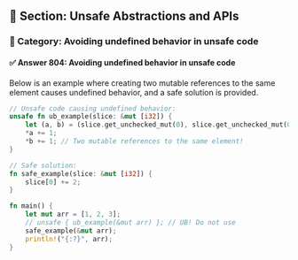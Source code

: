 ## 📘 Section: Unsafe Abstractions and APIs  
### 🔹 Category: Avoiding undefined behavior in unsafe code  
#### ✅ Answer 804: Avoiding undefined behavior in unsafe code

Below is an example where creating two mutable references to the same element causes undefined behavior, and a safe solution is provided.

```rust
// Unsafe code causing undefined behavior:
unsafe fn ub_example(slice: &mut [i32]) {
    let (a, b) = (slice.get_unchecked_mut(0), slice.get_unchecked_mut(0));
    *a += 1;
    *b += 1; // Two mutable references to the same element!
}

// Safe solution:
fn safe_example(slice: &mut [i32]) {
    slice[0] += 2;
}

fn main() {
    let mut arr = [1, 2, 3];
    // unsafe { ub_example(&mut arr) }; // UB! Do not use
    safe_example(&mut arr);
    println!("{:?}", arr);
}
```
